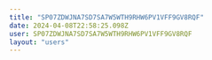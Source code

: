 ```yaml
---
title: "SP07ZDWJNA7SD7SA7W5WTH9RHW6PV1VFF9GV8RQF"
date: 2024-04-08T22:58:25.098Z
user: SP07ZDWJNA7SD7SA7W5WTH9RHW6PV1VFF9GV8RQF
layout: "users"
---
```

    